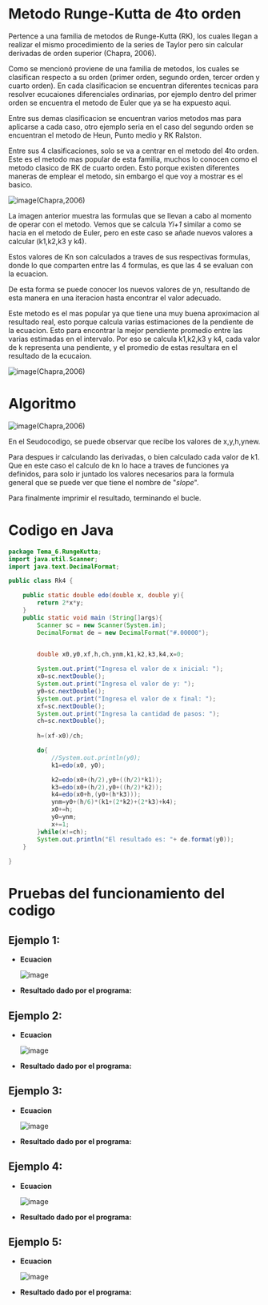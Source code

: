 # Metodo Runge-Kutta de 4to orden

Pertence a una familia de metodos de Runge-Kutta (RK), los cuales llegan a realizar el mismo procedimiento de la series de Taylor pero sin calcular derivadas de orden superior (Chapra, 2006).

Como se mencionó proviene de una familia de metodos, los cuales se clasifican respecto a su orden (primer orden, segundo orden, tercer orden y cuarto orden). En cada clasificacion se encuentran diferentes tecnicas para resolver ecucaiones diferenciales ordinarias, por ejemplo dentro del primer orden se encuentra el metodo de Euler que ya se ha expuesto aqui.

Entre sus demas clasificacion se encuentran varios metodos mas para aplicarse a cada caso, otro ejemplo seria en el caso del segundo orden se encuentran el metodo de Heun, Punto medio y RK Ralston.

Entre sus 4 clasificaciones, solo se va a centrar en el metodo del 4to orden. Este es el metodo mas popular de esta familia, muchos lo conocen como el metodo clasico de RK de cuarto orden. Esto porque existen diferentes maneras de emplear el metodo, sin embargo el que voy a mostrar es el basico.

![image](https://github.com/CristianCHsx/Metodos-Numericos/assets/162630564/c8c0b38f-999e-4e39-8513-974ffa3d956b)(Chapra,2006)

La imagen anterior muestra las formulas que se llevan a cabo al momento de operar con el metodo. Vemos que se calcula _Yi+1_ similar a como se hacia en el metodo de Euler, pero en este caso se añade nuevos valores a calcular (k1,k2,k3 y k4).

Estos valores de Kn son calculados a traves de sus respectivas formulas, donde lo que comparten entre las 4 formulas, es que las 4 se evaluan con la ecuacion.

De esta forma se puede conocer los nuevos valores de yn, resultando de esta manera en una iteracion hasta encontrar el valor adecuado.

Este metodo es el mas popular ya que tiene una muy buena aproximacion al resultado real, esto porque calcula varias estimaciones de la pendiente de la ecuacion. Esto para encontrar la mejor pendiente promedio entre las varias estimadas en el intervalo. Por eso se calcula k1,k2,k3 y k4, cada valor de k representa una pendiente, y el promedio de estas resultara en el resultado de la ecucaion.

![image](https://github.com/CristianCHsx/Metodos-Numericos/assets/162630564/313337de-e476-4ee9-9564-f43492e0459e)(Chapra,2006)

# Algoritmo

![image](https://github.com/CristianCHsx/Metodos-Numericos/assets/162630564/d3a1eafc-def9-491f-9129-d6c15980cd1f)(Chapra,2006)

En el Seudocodigo, se puede observar que recibe los valores de x,y,h,ynew.

Para despues ir calculando las derivadas, o bien calculado cada valor de k1. Que en este caso el calculo de kn lo hace a traves de funciones ya definidos, para solo ir juntado los valores necesarios para la formula general que se puede ver que tiene el nombre de "_slope_". 

Para finalmente imprimir el resultado, terminando el bucle.

# Codigo en Java

```java
package Tema_6.RungeKutta;
import java.util.Scanner;
import java.text.DecimalFormat;

public class Rk4 {

    public static double edo(double x, double y){
        return 2*x*y;
    }
    public static void main (String[]args){
        Scanner sc = new Scanner(System.in);
        DecimalFormat de = new DecimalFormat("#.00000");
        

        double x0,y0,xf,h,ch,ynm,k1,k2,k3,k4,x=0;

        System.out.print("Ingresa el valor de x inicial: ");
        x0=sc.nextDouble();
        System.out.print("Ingresa el valor de y: ");
        y0=sc.nextDouble();
        System.out.print("Ingresa el valor de x final: ");
        xf=sc.nextDouble();
        System.out.print("Ingresa la cantidad de pasos: ");
        ch=sc.nextDouble();
        
        h=(xf-x0)/ch;

        do{
            //System.out.println(y0);
            k1=edo(x0, y0);

            k2=edo(x0+(h/2),y0+((h/2)*k1));
            k3=edo(x0+(h/2),y0+((h/2)*k2));
            k4=edo(x0+h,(y0+(h*k3)));
            ynm=y0+(h/6)*(k1+(2*k2)+(2*k3)+k4);
            x0+=h;
            y0=ynm;
            x+=1;
        }while(x!=ch);
        System.out.println("El resultado es: "+ de.format(y0));
    }
    
}

```

# Pruebas del funcionamiento del codigo

 ## Ejemplo 1:
 - **Ecuacion**

   ![image](https://github.com/CristianCHsx/Metodos-Numericos/assets/162630564/6b3cd036-8b37-43dc-8498-d4cf94c182cd)

 - **Resultado dado por el programa:**

 ## Ejemplo 2:
 - **Ecuacion**

   ![image](https://github.com/CristianCHsx/Metodos-Numericos/assets/162630564/b8ac92d6-22c3-472b-a692-9c6347560d2e)

 - **Resultado dado por el programa:**

 ## Ejemplo 3:
 - **Ecuacion**

   ![image](https://github.com/CristianCHsx/Metodos-Numericos/assets/162630564/37d33202-a758-4108-bdaf-fb8f034357e8)

 - **Resultado dado por el programa:**

 ## Ejemplo 4:
 - **Ecuacion**

   ![image](https://github.com/CristianCHsx/Metodos-Numericos/assets/162630564/31bb9ada-4f3e-40c8-975f-0f696ce40820)

 - **Resultado dado por el programa:**

 ## Ejemplo 5:
 - **Ecuacion**

   ![image](https://github.com/CristianCHsx/Metodos-Numericos/assets/162630564/a2ec09ee-a77d-446e-af52-16847eccc8cb)

 - **Resultado dado por el programa:**